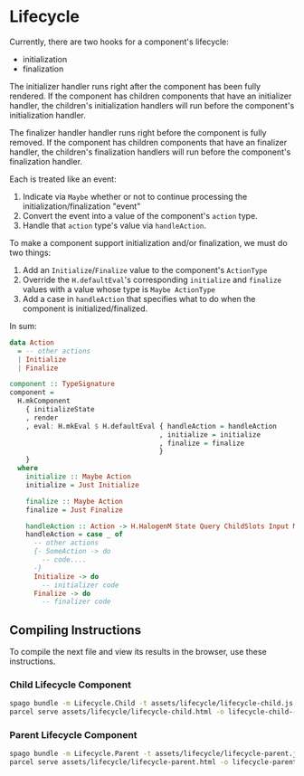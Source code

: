 # Lifecycle

Currently, there are two hooks for a component's lifecycle:
- initialization
- finalization

The initializer handler runs right after the component has been fully rendered. If the component has children components that have an initializer handler, the children's initialization handlers will run before the component's initialization handler.

The finalizer handler handler runs right before the component is fully removed. If the component has children components that have an finalizer handler, the children's finalization handlers will run before the component's finalization handler.

Each is treated like an event:
1. Indicate via `Maybe` whether or not to continue processing the initialization/finalization "event"
2. Convert the event into a value of the component's `action` type.
3. Handle that `action` type's value via `handleAction`.

To make a component support initialization and/or finalization, we must do two things:
1. Add an `Initialize`/`Finalize` value to the component's `ActionType`
2. Override the `H.defaultEval`'s corresponding `initialize` and `finalize` values with a value whose type is `Maybe ActionType`
3. Add a case in `handleAction` that specifies what to do when the component is initialized/finalized.

In sum:
```purescript
data Action
  = -- other actions
  | Initialize
  | Finalize

component :: TypeSignature
component =
  H.mkComponent
    { initializeState
    , render
    , eval: H.mkEval $ H.defaultEval { handleAction = handleAction
                                     , initialize = initialize
                                     , finalize = finalize
                                     }
    }
  where
    initialize :: Maybe Action
    initialize = Just Initialize

    finalize :: Maybe Action
    finalize = Just Finalize

    handleAction :: Action -> H.HalogenM State Query ChildSlots Input Message Monad Unit
    handleAction = case _ of
      -- other actions
      {- SomeAction -> do
        -- code....
      -}
      Initialize -> do
        -- initializer code
      Finalize -> do
        -- finalizer code
```

## Compiling Instructions

To compile the next file and view its results in the browser, use these instructions.

### Child Lifecycle Component

```bash
spago bundle -m Lifecycle.Child -t assets/lifecycle/lifecycle-child.js
parcel serve assets/lifecycle/lifecycle-child.html -o lifecycle-child--parcelified.html --open
```

### Parent Lifecycle Component

```bash
spago bundle -m Lifecycle.Parent -t assets/lifecycle/lifecycle-parent.js
parcel serve assets/lifecycle/lifecycle-parent.html -o lifecycle-parent--parcelified.html --open
```
